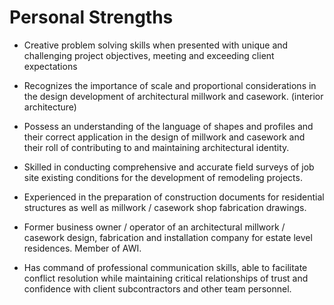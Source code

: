 # Personal Strengths

- Creative problem solving skills when presented with unique and challenging
  project objectives, meeting and exceeding client expectations

- Recognizes the importance of scale and proportional considerations in the
  design development of architectural millwork and casework. (interior
  architecture)

- Possess an understanding of the language of shapes and profiles and their
  correct application in the design of millwork and casework and their roll of
  contributing to and maintaining architectural identity.

- Skilled in conducting comprehensive and accurate field surveys of job site
  existing conditions for the development of remodeling projects.

- Experienced in the preparation of construction documents for residential
  structures as well as millwork / casework shop fabrication drawings.

- Former business owner / operator of an architectural millwork / casework
  design, fabrication and installation company for estate level residences.
  Member of AWI.

- Has command of professional communication skills, able to facilitate conflict
  resolution while maintaining critical relationships of trust and confidence
  with client subcontractors and other team personnel.
